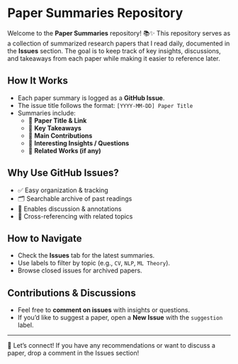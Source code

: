 # Paper Summaries Repository

Welcome to the **Paper Summaries** repository! 📚✨ This repository serves as a collection of summarized research papers that I read daily, documented in the **Issues** section. The goal is to keep track of key insights, discussions, and takeaways from each paper while making it easier to reference later.

## How It Works

- Each paper summary is logged as a **GitHub Issue**.
- The issue title follows the format: `[YYYY-MM-DD] Paper Title`
- Summaries include:
  - 📌 **Paper Title & Link**
  - 📝 **Key Takeaways**
  - 🔑 **Main Contributions**
  - 🤔 **Interesting Insights / Questions**
  - 🔗 **Related Works (if any)**

## Why Use GitHub Issues?

- ✅ Easy organization & tracking
- 🗂 Searchable archive of past readings
- 💬 Enables discussion & annotations
- 📌 Cross-referencing with related topics

## How to Navigate

- Check the **Issues** tab for the latest summaries.
- Use labels to filter by topic (e.g., `CV`, `NLP`, `ML Theory`).
- Browse closed issues for archived papers.

## Contributions & Discussions

- Feel free to **comment on issues** with insights or questions.
- If you’d like to suggest a paper, open a **New Issue** with the `suggestion` label.

---

📩 Let’s connect! If you have any recommendations or want to discuss a paper, drop a comment in the Issues section!

